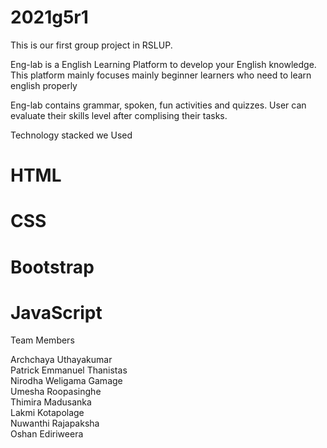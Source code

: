 # 2021g5r1
This is our first group project in RSLUP.


Eng-lab is a English Learning Platform to develop your English knowledge. This platform mainly focuses mainly beginner learners who need to learn english properly 

Eng-lab contains grammar, spoken, fun activities and quizzes. User can evaluate their skills level after complising their tasks.


Technology stacked we  Used

 # HTML
 # CSS
 # Bootstrap
 # JavaScript

Team Members

Archchaya Uthayakumar <br>
Patrick Emmanuel Thanistas<br>
Nirodha Weligama Gamage<br>
Umesha Roopasinghe<br>
Thimira Madusanka<br>
Lakmi Kotapolage<br>
Nuwanthi Rajapaksha<br>
Oshan Ediriweera<br>

